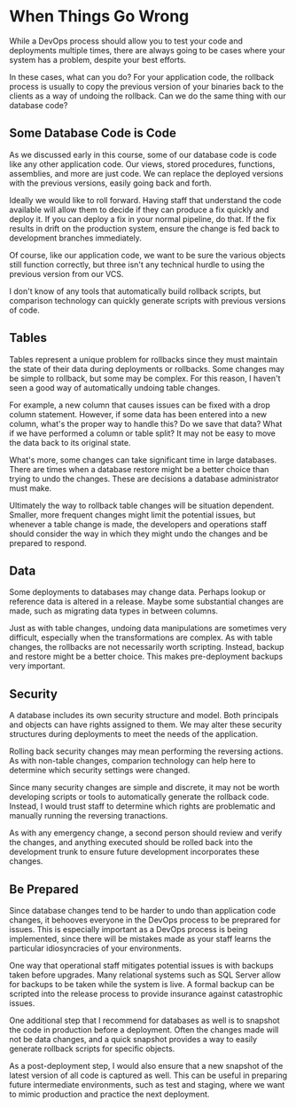 # When Things Go Wrong

While a DevOps process should allow you to test your code and deployments multiple times, there are always going to be cases where your system has a problem, despite your best efforts.

In these cases, what can you do? For your application code, the rollback process is usually to copy the previous version of your binaries back to the clients as a way of undoing the rollback. Can we do the same thing with our database code?

## Some Database Code is Code
As we discussed early in this course, some of our database code is code like any other application code. Our views, stored procedures, functions, assemblies, and more are just code. We can replace the deployed versions with the previous versions, easily going back and forth.

Ideally we would like to roll forward. Having staff that understand the code available will allow them to decide if they can produce a fix quickly and deploy it. If you can deploy a fix in your normal pipeline, do that. If the fix results in drift on the production system, ensure the change is fed back to development branches immediately.

Of course, like our application code, we want to be sure the various objects still function correctly, but three isn't any technical hurdle to using the previous version from our VCS.

I don't know of any tools that automatically build rollback scripts, but comparison technology can quickly generate scripts with previous versions of code.

## Tables
Tables represent a unique problem for rollbacks since they must maintain the state of their data during deployments or rollbacks. Some changes may be simple to rollback, but some may be complex. For this reason, I haven't seen a good way of automatically undoing table changes.

For example, a new column that causes issues can be fixed with a drop column statement. However, if some data has been entered into a new column, what's the proper way to handle this? Do we save that data? What if we have performed a column or table split? It may not be easy to move the data back to its original state.

What's more, some changes can take significant time in large databases. There are times when a database restore might be a better choice than trying to undo the changes. These are decisions a database administrator must make. 

Ultimately the way to rollback table changes will be situation dependent. Smaller, more frequent changes might limit the potential issues, but whenever a table change is made, the developers and operations staff should consider the way in which they might undo the changes and be prepared to respond. 

## Data
Some deployments to databases may change data. Perhaps lookup or reference data is altered in a release. Maybe some substantial changes are made, such as migrating data types in between columns.

Just as with table changes, undoing data manipulations are sometimes very difficult, especially when the transformations are complex. As with table changes, the rollbacks are not necessarily worth scripting. Instead, backup and restore might be a better choice. This makes pre-deployment backups very important.

## Security
A database includes its own security structure and model. Both principals and objects can have rights assigned to them. We may alter these security structures during deployments to meet the needs of the application.

Rolling back security changes may mean performing the reversing actions. As with non-table changes, comparion technology can help here to determine which security settings were changed.

Since many security changes are simple and discrete, it may not be worth developing scripts or tools to automatically generate the rollback code. Instead, I would trust staff to determine which rights are problematic and manually running the reversing tranactions. 

As with any emergency change, a second person should review and verify the changes, and anything executed should be rolled back into the development trunk to ensure future development incorporates these changes.

## Be Prepared
Since database changes tend to be harder to undo than application code changes, it behooves everyone in the DevOps process to be preprared for issues. This is especially important as a DevOps process is being implemented, since there will be mistakes made as your staff learns the particular idiosyncracies of your environments.

One way that operational staff mitigates potential issues is with backups taken before upgrades. Many relational systems such as SQL Server allow for backups to be taken while the system is live. A formal backup can be scripted into the release process to provide insurance against catastrophic issues.

One additional step that I recommend for databases as well is to snapshot the code in production before a deployment. Often the changes made will not be data changes, and a quick snapshot provides a way to easily generate rollback scripts for specific objects. 

As a post-deployment step, I would also ensure that a new snapshot of the latest version of all code is captured as well. This can be useful in preparing future intermediate environments, such as test and staging, where we want to mimic production and practice the next deployment.
